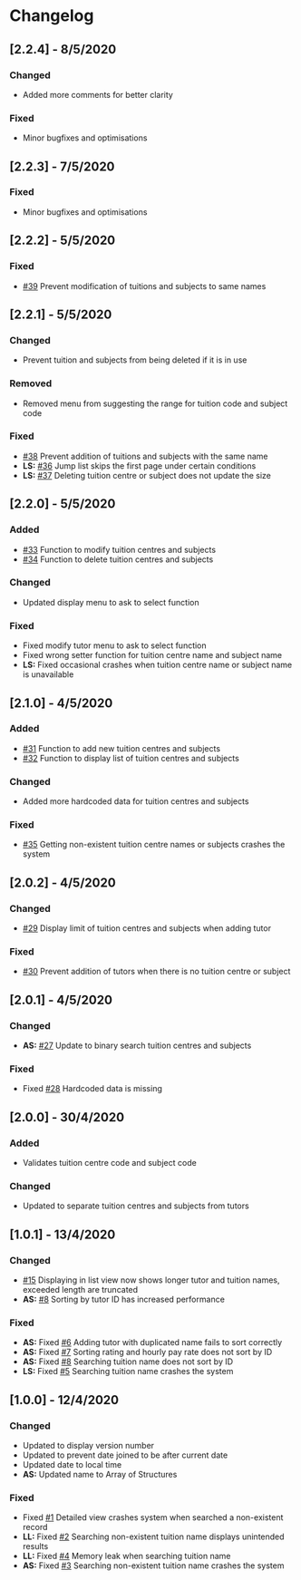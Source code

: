 # Changelog

## [2.2.4] - 8/5/2020
### Changed
- Added more comments for better clarity

### Fixed
- Minor bugfixes and optimisations

## [2.2.3] - 7/5/2020
### Fixed
- Minor bugfixes and optimisations

## [2.2.2] - 5/5/2020
### Fixed
- [#39](../../issues/39) Prevent modification of tuitions and subjects to same names

## [2.2.1] - 5/5/2020
### Changed
- Prevent tuition and subjects from being deleted if it is in use

### Removed
- Removed menu from suggesting the range for tuition code and subject code

### Fixed
- [#38](../../issues/38) Prevent addition of tuitions and subjects with the same name
- **LS:** [#36](../../issues/36) Jump list skips the first page under certain conditions
- **LS:** [#37](../../issues/37) Deleting tuition centre or subject does not update the size

## [2.2.0] - 5/5/2020
### Added
- [#33](../../issues/33) Function to modify tuition centres and subjects
- [#34](../../issues/34) Function to delete tuition centres and subjects

### Changed
- Updated display menu to ask to select function

### Fixed
- Fixed modify tutor menu to ask to select function
- Fixed wrong setter function for tuition centre name and subject name
- **LS:** Fixed occasional crashes when tuition centre name or subject name is unavailable

## [2.1.0] - 4/5/2020
### Added
- [#31](../../issues/31) Function to add new tuition centres and subjects
- [#32](../../issues/32) Function to display list of tuition centres and subjects

### Changed
- Added more hardcoded data for tuition centres and subjects

### Fixed
- [#35](../../issues/35) Getting non-existent tuition centre names or subjects crashes the system

## [2.0.2] - 4/5/2020
### Changed
- [#29](../../issues/29) Display limit of tuition centres and subjects when adding tutor

### Fixed
- [#30](../../issues/30) Prevent addition of tutors when there is no tuition centre or subject

## [2.0.1] - 4/5/2020
### Changed
- **AS:** [#27](../../issues/27) Update to binary search tuition centres and subjects

### Fixed
- Fixed [#28](../../issues/28) Hardcoded data is missing

## [2.0.0] - 30/4/2020
### Added
- Validates tuition centre code and subject code

### Changed
- Updated to separate tuition centres and subjects from tutors

## [1.0.1] - 13/4/2020
### Changed
- [#15](../../issues/15) Displaying in list view now shows longer tutor and tuition names, exceeded length are truncated
- **AS:** [#8](../../issues/8) Sorting by tutor ID has increased performance

### Fixed
- **AS:** Fixed [#6](../../issues/6) Adding tutor with duplicated name fails to sort correctly
- **AS:** Fixed [#7](../../issues/7) Sorting rating and hourly pay rate does not sort by ID
- **AS:** Fixed [#8](../../issues/9) Searching tuition name does not sort by ID
- **LS:** Fixed [#5](../../issues/5) Searching tuition name crashes the system


## [1.0.0] - 12/4/2020
### Changed
- Updated to display version number
- Updated to prevent date joined to be after current date
- Updated date to local time
- **AS:** Updated name to Array of Structures

### Fixed
- Fixed [#1](../../issues/1) Detailed view crashes system when searched a non-existent record
- **LL:** Fixed [#2](../../issues/2) Searching non-existent tuition name displays unintended results
- **LL:** Fixed [#4](../../issues/4) Memory leak when searching tuition name
- **AS:** Fixed [#3](../../issues/3) Searching non-existent tuition name crashes the system
